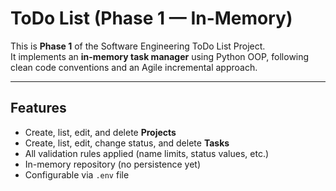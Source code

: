 # ToDo List (Phase 1 — In-Memory)

This is **Phase 1** of the Software Engineering ToDo List Project.  
It implements an **in-memory task manager** using Python OOP, following clean code conventions and an Agile incremental approach.

---

## Features
- Create, list, edit, and delete **Projects**
- Create, list, edit, change status, and delete **Tasks**
- All validation rules applied (name limits, status values, etc.)
- In-memory repository (no persistence yet)
- Configurable via `.env` file
